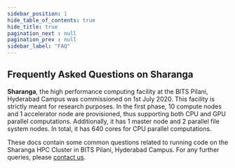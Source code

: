 ```yaml
---
sidebar_position: 1
hide_table_of_contents: true
hide_title: true
pagination_next : null
pagination_prev : null
sidebar_label: "FAQ"
---
```


## Frequently Asked Questions on Sharanga

**Sharanga**, the high performance computing facility at the BITS Pilani, Hyderabad Campus was commissioned on 1st July 2020. This facility is strictly meant for research purposes. In the first phase, 10 compute nodes and 1 accelerator node are provisioned, thus supporting both CPU and GPU parallel computations. Additionally, it has 1 master node and 2 parallel file system nodes. In total, it has 640 cores for CPU parallel computations. 

These docs contain some common questions related to running code on the Sharanga HPC Cluster in BITS Pilani, Hyderabad Campus. For any further queries, please [contact us](../misc_docs/contact/contact.md).